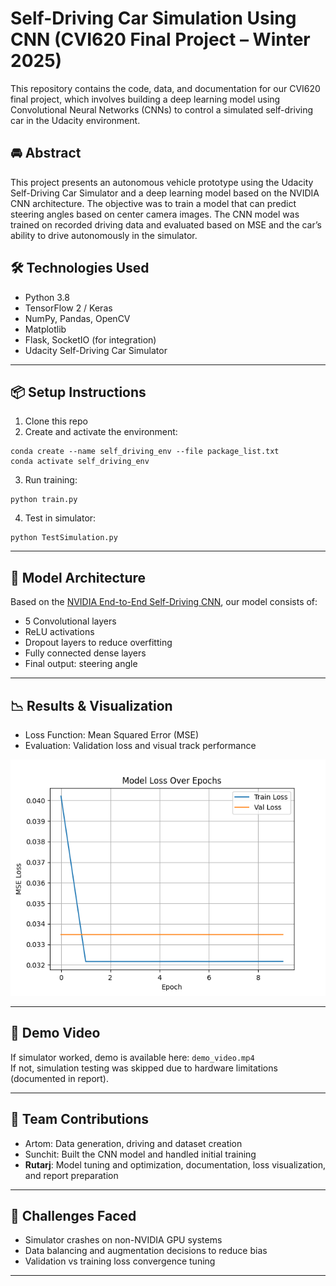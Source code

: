 
# Self-Driving Car Simulation Using CNN (CVI620 Final Project – Winter 2025)

This repository contains the code, data, and documentation for our CVI620 final project, which involves building a deep learning model using Convolutional Neural Networks (CNNs) to control a simulated self-driving car in the Udacity environment.

## 🚘 Abstract

This project presents an autonomous vehicle prototype using the Udacity Self-Driving Car Simulator and a deep learning model based on the NVIDIA CNN architecture. The objective was to train a model that can predict steering angles based on center camera images. The CNN model was trained on recorded driving data and evaluated based on MSE and the car’s ability to drive autonomously in the simulator.


## 🛠️ Technologies Used

- Python 3.8
- TensorFlow 2 / Keras
- NumPy, Pandas, OpenCV
- Matplotlib
- Flask, SocketIO (for integration)
- Udacity Self-Driving Car Simulator

---

## 📦 Setup Instructions

1. Clone this repo
2. Create and activate the environment:

```
conda create --name self_driving_env --file package_list.txt
conda activate self_driving_env
```

3. Run training:
```
python train.py
```

4. Test in simulator:
```
python TestSimulation.py
```

---

## 🧠 Model Architecture

Based on the [NVIDIA End-to-End Self-Driving CNN](https://arxiv.org/abs/1604.07316), our model consists of:
- 5 Convolutional layers
- ReLU activations
- Dropout layers to reduce overfitting
- Fully connected dense layers
- Final output: steering angle

---

## 📉 Results & Visualization

- Loss Function: Mean Squared Error (MSE)
- Evaluation: Validation loss and visual track performance

![Loss Curve](loss_curve.png)

---

## 🎥 Demo Video

If simulator worked, demo is available here: `demo_video.mp4`  
If not, simulation testing was skipped due to hardware limitations (documented in report).

---

## 👥 Team Contributions

- Artom: Data generation, driving and dataset creation
- Sunchit: Built the CNN model and handled initial training
- **Rutarj**: Model tuning and optimization, documentation, loss visualization, and report preparation

---

## 📌 Challenges Faced

- Simulator crashes on non-NVIDIA GPU systems
- Data balancing and augmentation decisions to reduce bias
- Validation vs training loss convergence tuning

---
